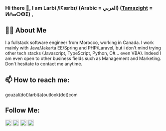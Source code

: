 ### Hi there 👋, I am Larbi /lʕærbɪ/ (Arabic = العربي) ([Tamazight](https://en.wikipedia.org/wiki/Tifinagh#Neo-Tifinagh)  = ⵍⵄⴰⵔⴱⵉ) ,
## 👨‍💻 About Me
I a fullstack software engineer from Morocco, working in Canada.
I work mainly with Java/Jakarta EE/Spring and PHP/Laravel, but i don't mind trying other tech stacks (Javascript, TypeScript, Python, C#... even VBA). Indeed I am even open to other business fields such as Management and Marketing.  
Don't hesitate to contact me anytime.
<!-- 
## 🎯 Some stats

**Oops they don't count my private contributions** 🤦‍♂️  
![Gouzal's github stats](https://github-readme-stats.vercel.app/api?username=gouzal&hide=contribs)   
![Gouzal's github stats](https://github-readme-stats.vercel.app/api/top-langs/?username=gouzal&layout=compact&hide_border=false)

-->
## 📫 How to reach me:
gouzal(dot)larbi(a)outlook(dot)com

## Follow Me:  
<a href="https://www.linkedin.com/in/larbi-gouzal/" target="blank"><img align="center" src="https://cdn.jsdelivr.net/npm/simple-icons@3.0.1/icons/linkedin.svg" alt="ruxtonau" height="20" width="20" /></a>
<a href="https://instagram.com/gouzal.l" target="blank"><img align="center" src="https://cdn.jsdelivr.net/npm/simple-icons@3.0.1/icons/instagram.svg" alt="rhythmnpoetry" height="20" width="20" /></a>
<a href="https://www.youtube.com/channel/UCaZQFb-UiqQ32SDXcL2hc3w" target="blank"><img align="center" src="https://cdn.jsdelivr.net/npm/simple-icons@3.0.1/icons/youtube.svg" alt="rhythmnpoetry" height="20" width="20" /></a>
<a href="https://github.com/gouzal/" target="blank"><img align="center" src="https://cdn.jsdelivr.net/npm/simple-icons@3.0.1/icons/github.svg" alt="rhythmnpoetry" height="20" width="20" /></a>



<!-- 
ToDO: add logos for your technologies and andlinks to projects

Here are some ideas to get you started:

- 🔭 I’m currently working on ...
- 🌱 I’m currently learning ...
- 👯 I’m looking to collaborate on ...
- 🤔 I’m looking for help with ...
- 💬 Ask me about ...
- 📫 How to reach me: ...
- 😄 Pronouns: ...
- ⚡ Fun fact: ...
-->
